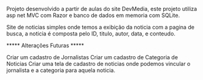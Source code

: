Projeto desenvolvido a partir de aulas do site DevMedia, este projeto utiliza 
asp net MVC com Razor e banco de dados em memoria com SQLite.

Site de noticias simples onde temos a exibição da noticia com a pagina de busca,
a noticia é composta pelo ID, titulo, autor, data, e conteudo.

***** Alterações Futuras *****

Criar um cadastro de Jornalistas
Criar um cadastro de Categoria de Noticias
Criar uma tela de cadastro de noticias onde podemos vincular o jornalista e a categoria para aquela noticia.
